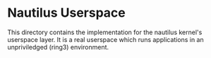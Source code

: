 # Nautilus Userspace

This directory contains the implementation for the nautilus kernel's userspace layer.
It is a real userspace which runs applications in an unpriviledged (ring3) environment.